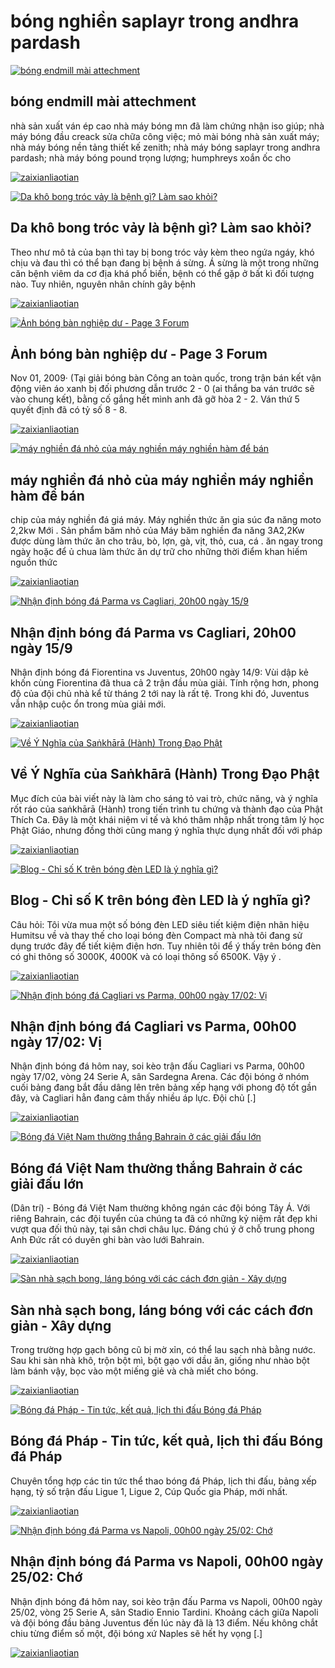 # bóng nghiền saplayr trong andhra pardash
<a href="https://mnn.zoosnet.net/LR/Chatpre.aspx?id=MNN94995150&p=https://topgrinding.com/" target="_blank">![bóng endmill mài attechment](https://github.com/technlg/images/blob/main/30.jpg)</a>
## bóng endmill mài attechment
nhà sản xuất ván ép cao nhà máy bóng mn đã làm chứng nhận iso giúp; nhà máy bóng đầu creack sửa chữa công việc; mỏ mài bóng nhà sản xuất máy; nhà máy bóng nền tảng thiết kế zenith; nhà máy bóng saplayr trong andhra pardash; nhà máy bóng pound trọng lượng; humphreys xoắn ốc cho 
<a href="https://mnn.zoosnet.net/LR/Chatpre.aspx?id=MNN94995150&p=https://topgrinding.com/" target="_blank"><img src="https://github.com/technlg/images/raw/main/chat11.jpg" alt="zaixianliaotian"/></a><a href="//whatsapp.shibangsoft.com/WhatsApp.php" ><img src="https://github.com/technlg/images/raw/main/chat11.png" alt=""></a>
<a href="https://mnn.zoosnet.net/LR/Chatpre.aspx?id=MNN94995150&p=https://topgrinding.com/" target="_blank">![Da khô bong tróc vảy là bệnh gì? Làm sao khỏi?](https://github.com/technlg/images/blob/main/6.jpg)</a>
## Da khô bong tróc vảy là bệnh gì? Làm sao khỏi?
Theo như mô tả của bạn thì tay bị bong tróc vảy kèm theo ngứa ngáy, khó chịu và đau thì có thể bạn đang bị bệnh á sừng. Á sừng là một trong những căn bệnh viêm da cơ địa khá phổ biến, bệnh có thể gặp ở bất kì đối tượng nào. Tuy nhiên, nguyên nhân chính gây bệnh 
<a href="https://mnn.zoosnet.net/LR/Chatpre.aspx?id=MNN94995150&p=https://topgrinding.com/" target="_blank"><img src="https://github.com/technlg/images/raw/main/chat11.jpg" alt="zaixianliaotian"/></a><a href="//whatsapp.shibangsoft.com/WhatsApp.php" ><img src="https://github.com/technlg/images/raw/main/chat11.png" alt=""></a>
<a href="https://mnn.zoosnet.net/LR/Chatpre.aspx?id=MNN94995150&p=https://topgrinding.com/" target="_blank">![Ảnh bóng bàn nghiệp dư - Page 3 Forum](https://github.com/technlg/images/blob/main/53.jpg)</a>
## Ảnh bóng bàn nghiệp dư - Page 3 Forum
Nov 01, 2009· (Tại giải bóng bàn Công an toàn quốc, trong trận bán kết vận động viên áo xanh bị đối phương dẫn trước 2 - 0 (ai thắng ba ván trước sẽ vào chung kết), bằng cố gắng hết mình anh đã gỡ hòa 2 - 2. Ván thứ 5 quyết định đã có tỷ số 8 - 8.
<a href="https://mnn.zoosnet.net/LR/Chatpre.aspx?id=MNN94995150&p=https://topgrinding.com/" target="_blank"><img src="https://github.com/technlg/images/raw/main/chat11.jpg" alt="zaixianliaotian"/></a><a href="//whatsapp.shibangsoft.com/WhatsApp.php" ><img src="https://github.com/technlg/images/raw/main/chat11.png" alt=""></a>
<a href="https://mnn.zoosnet.net/LR/Chatpre.aspx?id=MNN94995150&p=https://topgrinding.com/" target="_blank">![máy nghiền đá nhỏ của máy nghiền máy nghiền hàm để bán](https://github.com/technlg/images/blob/main/28.jpg)</a>
## máy nghiền đá nhỏ của máy nghiền máy nghiền hàm để bán
chip của máy nghiền đá giá máy. Máy nghiền thức ăn gia súc đa năng moto 2,2kw Mới . Sản phẩm băm nhỏ của Máy băm nghiền đa năng 3A2,2Kw được dùng làm thức ăn cho trâu, bò, lợn, gà, vịt, thỏ, cua, cá . ăn ngay trong ngày hoặc để ủ chua làm thức ăn dự trữ cho những thời điểm khan hiếm nguồn thức 
<a href="https://mnn.zoosnet.net/LR/Chatpre.aspx?id=MNN94995150&p=https://topgrinding.com/" target="_blank"><img src="https://github.com/technlg/images/raw/main/chat11.jpg" alt="zaixianliaotian"/></a><a href="//whatsapp.shibangsoft.com/WhatsApp.php" ><img src="https://github.com/technlg/images/raw/main/chat11.png" alt=""></a>
<a href="https://mnn.zoosnet.net/LR/Chatpre.aspx?id=MNN94995150&p=https://topgrinding.com/" target="_blank">![Nhận định bóng đá Parma vs Cagliari, 20h00 ngày 15/9 ](https://github.com/technlg/images/blob/main/58.jpg)</a>
## Nhận định bóng đá Parma vs Cagliari, 20h00 ngày 15/9 
Nhận định bóng đá Fiorentina vs Juventus, 20h00 ngày 14/9: Vùi dập kẻ khốn cùng Fiorentina đã thua cả 2 trận đầu mùa giải. Tính rộng hơn, phong độ của đội chủ nhà kể từ tháng 2 tới nay là rất tệ. Trong khi đó, Juventus vẫn nhập cuộc ổn trong mùa giải mới.
<a href="https://mnn.zoosnet.net/LR/Chatpre.aspx?id=MNN94995150&p=https://topgrinding.com/" target="_blank"><img src="https://github.com/technlg/images/raw/main/chat11.jpg" alt="zaixianliaotian"/></a><a href="//whatsapp.shibangsoft.com/WhatsApp.php" ><img src="https://github.com/technlg/images/raw/main/chat11.png" alt=""></a>
<a href="https://mnn.zoosnet.net/LR/Chatpre.aspx?id=MNN94995150&p=https://topgrinding.com/" target="_blank">![Về Ý Nghĩa của Saṅkhārā (Hành) Trong Đạo Phật](https://github.com/technlg/images/blob/main/19.jpg)</a>
## Về Ý Nghĩa của Saṅkhārā (Hành) Trong Đạo Phật
Mục đích của bài viết này là làm cho sáng tỏ vai trò, chức năng, và ý nghĩa rốt ráo của saṅkhārā (Hành) trong tiến trình tu chứng và thành đạo của Phật Thích Ca. Đây là một khái niệm vi tế và khó thâm nhập nhất trong tâm lý học Phật Giáo, nhưng đồng thời cũng mang ý nghĩa thực dụng nhất đối với pháp 
<a href="https://mnn.zoosnet.net/LR/Chatpre.aspx?id=MNN94995150&p=https://topgrinding.com/" target="_blank"><img src="https://github.com/technlg/images/raw/main/chat11.jpg" alt="zaixianliaotian"/></a><a href="//whatsapp.shibangsoft.com/WhatsApp.php" ><img src="https://github.com/technlg/images/raw/main/chat11.png" alt=""></a>
<a href="https://mnn.zoosnet.net/LR/Chatpre.aspx?id=MNN94995150&p=https://topgrinding.com/" target="_blank">![Blog - Chỉ số K trên bóng đèn LED là ý nghĩa gì?](https://github.com/technlg/images/blob/main/5.jpg)</a>
## Blog - Chỉ số K trên bóng đèn LED là ý nghĩa gì?
Câu hỏi: Tôi vừa mua một số bóng đèn LED siêu tiết kiệm điện nhãn hiệu Humitsu về và thay thế cho loại bóng đèn Compact mà nhà tôi đang sử dụng trước đây để tiết kiệm điện hơn. Tuy nhiên tôi để ý thấy trên bóng đèn có ghi thông số 3000K, 4000K và có loại thông số 6500K. Vậy ý .
<a href="https://mnn.zoosnet.net/LR/Chatpre.aspx?id=MNN94995150&p=https://topgrinding.com/" target="_blank"><img src="https://github.com/technlg/images/raw/main/chat11.jpg" alt="zaixianliaotian"/></a><a href="//whatsapp.shibangsoft.com/WhatsApp.php" ><img src="https://github.com/technlg/images/raw/main/chat11.png" alt=""></a>
<a href="https://mnn.zoosnet.net/LR/Chatpre.aspx?id=MNN94995150&p=https://topgrinding.com/" target="_blank">![Nhận định bóng đá Cagliari vs Parma, 00h00 ngày 17/02: Vị ](https://github.com/technlg/images/blob/main/6.jpg)</a>
## Nhận định bóng đá Cagliari vs Parma, 00h00 ngày 17/02: Vị 
Nhận định bóng đá hôm nay, soi kèo trận đấu Cagliari vs Parma, 00h00 ngày 17/02, vòng 24 Serie A, sân Sardegna Arena. Các đội bóng ở nhóm cuối bảng đang bắt đầu dâng lên trên bảng xếp hạng với phong độ tốt gần đây, và Cagliari hẳn đang cảm thấy nhiều áp lực. Đội chủ [.]
<a href="https://mnn.zoosnet.net/LR/Chatpre.aspx?id=MNN94995150&p=https://topgrinding.com/" target="_blank"><img src="https://github.com/technlg/images/raw/main/chat11.jpg" alt="zaixianliaotian"/></a><a href="//whatsapp.shibangsoft.com/WhatsApp.php" ><img src="https://github.com/technlg/images/raw/main/chat11.png" alt=""></a>
<a href="https://mnn.zoosnet.net/LR/Chatpre.aspx?id=MNN94995150&p=https://topgrinding.com/" target="_blank">![Bóng đá Việt Nam thường thắng Bahrain ở các giải đấu lớn ](https://github.com/technlg/images/blob/main/22.jpg)</a>
## Bóng đá Việt Nam thường thắng Bahrain ở các giải đấu lớn 
(Dân trí) - Bóng đá Việt Nam thường không ngán các đội bóng Tây Á. Với riêng Bahrain, các đội tuyển của chúng ta đã có những kỷ niệm rất đẹp khi vượt qua đối thủ này, tại sân chơi châu lục. Đáng chú ý ở chỗ trung phong Anh Đức rất có duyên ghi bàn vào lưới Bahrain.
<a href="https://mnn.zoosnet.net/LR/Chatpre.aspx?id=MNN94995150&p=https://topgrinding.com/" target="_blank"><img src="https://github.com/technlg/images/raw/main/chat11.jpg" alt="zaixianliaotian"/></a><a href="//whatsapp.shibangsoft.com/WhatsApp.php" ><img src="https://github.com/technlg/images/raw/main/chat11.png" alt=""></a>
<a href="https://mnn.zoosnet.net/LR/Chatpre.aspx?id=MNN94995150&p=https://topgrinding.com/" target="_blank">![Sàn nhà sạch bong, láng bóng với các cách đơn giản - Xây dựng](https://github.com/technlg/images/blob/main/39.jpg)</a>
## Sàn nhà sạch bong, láng bóng với các cách đơn giản - Xây dựng
Trong trường hợp gạch bông cũ bị mờ xỉn, có thể lau sạch nhà bằng nước. Sau khi sàn nhà khô, trộn bột mì, bột gạo với dầu ăn, giống như nhào bột làm bánh vậy, bọc vào một miếng giẻ và chà miết cho bóng.
<a href="https://mnn.zoosnet.net/LR/Chatpre.aspx?id=MNN94995150&p=https://topgrinding.com/" target="_blank"><img src="https://github.com/technlg/images/raw/main/chat11.jpg" alt="zaixianliaotian"/></a><a href="//whatsapp.shibangsoft.com/WhatsApp.php" ><img src="https://github.com/technlg/images/raw/main/chat11.png" alt=""></a>
<a href="https://mnn.zoosnet.net/LR/Chatpre.aspx?id=MNN94995150&p=https://topgrinding.com/" target="_blank">![Bóng đá Pháp - Tin tức, kết quả, lịch thi đấu Bóng đá Pháp ](https://github.com/technlg/images/blob/main/33.jpg)</a>
## Bóng đá Pháp - Tin tức, kết quả, lịch thi đấu Bóng đá Pháp 
Chuyên tổng hợp các tin tức thể thao bóng đá Pháp, lịch thi đấu, bảng xếp hạng, tỷ số trận đấu Ligue 1, Ligue 2, Cúp Quốc gia Pháp, mới nhất.
<a href="https://mnn.zoosnet.net/LR/Chatpre.aspx?id=MNN94995150&p=https://topgrinding.com/" target="_blank"><img src="https://github.com/technlg/images/raw/main/chat11.jpg" alt="zaixianliaotian"/></a><a href="//whatsapp.shibangsoft.com/WhatsApp.php" ><img src="https://github.com/technlg/images/raw/main/chat11.png" alt=""></a>
<a href="https://mnn.zoosnet.net/LR/Chatpre.aspx?id=MNN94995150&p=https://topgrinding.com/" target="_blank">![Nhận định bóng đá Parma vs Napoli, 00h00 ngày 25/02: Chớ ](https://github.com/technlg/images/blob/main/56.jpg)</a>
## Nhận định bóng đá Parma vs Napoli, 00h00 ngày 25/02: Chớ 
Nhận định bóng đá hôm nay, soi kèo trận đấu Parma vs Napoli, 00h00 ngày 25/02, vòng 25 Serie A, sân Stadio Ennio Tardini. Khoảng cách giữa Napoli và đội bóng đầu bảng Juventus đến lúc này đã là 13 điểm. Nếu không chắt chiu từng điểm số một, đội bóng xứ Naples sẽ hết hy vọng [.]
<a href="https://mnn.zoosnet.net/LR/Chatpre.aspx?id=MNN94995150&p=https://topgrinding.com/" target="_blank"><img src="https://github.com/technlg/images/raw/main/chat11.jpg" alt="zaixianliaotian"/></a><a href="//whatsapp.shibangsoft.com/WhatsApp.php" ><img src="https://github.com/technlg/images/raw/main/chat11.png" alt=""></a>
